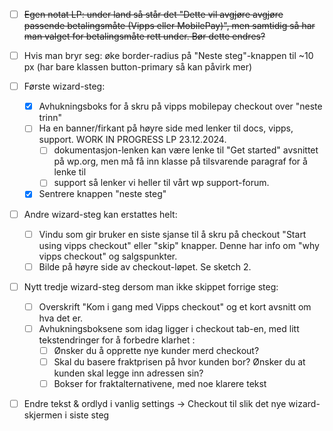 - [ ] ~~Egen notat LP: under land så står det "Dette vil avgjøre avgjøre passende betalingsmåte (Vipps eller MobilePay)", men samtidig så har man valget for betalingsmåte rett under. Bør dette endres?~~

- [ ] Hvis man bryr seg: øke border-radius på "Neste steg"-knappen til ~10 px (har bare klassen button-primary så kan påvirk mer) 


- [ ] Første wizard-steg:
    - [x] Avhukningsboks for å skru på vipps mobilepay checkout over "neste trinn"
    - [ ] Ha en banner/firkant på høyre side med lenker til docs, vipps, support. WORK IN PROGRESS LP 23.12.2024.
        - [ ] dokumentasjon-lenken kan være lenke til "Get started" avsnittet på wp.org, men må få inn klasse på tilsvarende paragraf for å lenke til
        - [ ] support så lenker vi heller til vårt wp support-forum. 
    - [x] Sentrere knappen "neste steg"

- [ ] Andre wizard-steg kan erstattes helt:
    - [ ] Vindu som gir bruker en siste sjanse til å skru på checkout "Start using vipps checkout" eller "skip" knapper. Denne har info om "why vipps checkout" og salgspunkter.
    - [ ] Bilde på høyre side av checkout-løpet. Se sketch 2.

- [ ] Nytt tredje wizard-steg dersom man ikke skippet forrige steg:
    - [ ] Overskrift "Kom i gang med Vipps checkout" og et kort avsnitt om hva det er.
    - [ ] Avhukningsboksene som idag ligger i checkout tab-en, med litt tekstendringer for å forbedre klarhet :
        - [ ] Ønsker du å opprette nye kunder merd checkout? 
        - [ ] Skal du basere fraktprisen på hvor kunden bor?
        Ønsker du at kunden skal legge inn adressen sin?
        - [ ] Bokser for fraktalternativene, med noe klarere tekst

- [ ] Endre tekst & ordlyd i vanlig settings -> Checkout til slik det nye wizard-skjermen i siste steg